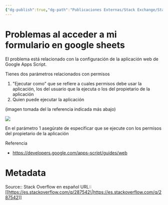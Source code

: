 ```yaml
---
{"dg-publish":true,"dg-path":"Publicaciones Externas/Stack Exchange/Stack Overflow en español/es.stackoverflow.com-287542.md","permalink":"/publicaciones-externas/stack-exchange/stack-overflow-en-espanol/es-stackoverflow-com-287542/","title":"Problemas al acceder a mi formulario en google sheets","hide":true,"noteIcon":"default","created":"2024-04-03T12:49:10.679-06:00","updated":"2024-04-05T16:43:55.882-06:00"}
---
```


# Problemas al acceder a mi formulario en google sheets

El problema está relacionado con la configuración de la aplicación web de Google Apps Script.

Tienes dos parámetros relacionados con permisos

1. "Ejecutar como" que se refiere a cuales permisos debe usar la aplicación, los del usuario que la ejecuta  o los del propietario de la aplicación 
2. Quien puede ejecutar la aplicación

(imagen tomada del la referencia indicada más abajo)  

[![][1]][1]  

En el parámetro 1 asegúrate de especificar que se ejecute con los permisos del propietario de la aplicación

Referencia

- https://developers.google.com/apps-script/guides/web


  [1]: https://i.stack.imgur.com/ZKLim.png

# Metadata
Source:: Stack Overflow en español
URL:: [[https://es.stackoverflow.com/q/287542\|https://es.stackoverflow.com/q/287542]]

